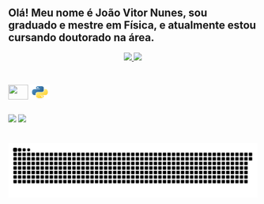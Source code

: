 ## Olá! Meu nome é João Vitor Nunes, sou graduado e mestre em Física, e atualmente estou cursando doutorado na área.

<div align="center">
  <a href="https://github.com/JVNS1999">
  <img height="180em" src="https://github-readme-stats.vercel.app/api?username=JVNS1999&show_icons=true&theme=synthwave&include_all_commits=true&count_private=true"/>
  <img height="180em" src="https://github-readme-stats.vercel.app/api/top-langs/?username=JVNS1999&layout=compact&langs_count=7&theme=synthwave"/>
  </a>
</div>

##

<div style="display: inline_block"><br>
  
  <img align="center" height="30" width="40" src="https://upload.wikimedia.org/wikipedia/commons/b/b8/Fortran_logo.svg">
  <img align="center" height="30" width="40" src="https://raw.githubusercontent.com/devicons/devicon/master/icons/python/python-original.svg">
  
</div>

##

<div>
  <a href="https://www.youtube.com/@joaovitornunes182" target="_blank"><img src="https://img.shields.io/badge/YouTube-FF0000?style=for-the-badge&logo=youtube&logoColor=white" target="_blank"></a>
  <a href="https://www.instagram.com/joao21nunes/" target="_blank"><img src="https://img.shields.io/badge/-Instagram-%23E4405F?style=for-the-badge&logo=instagram&logoColor=white" target="_blank"></a>
</div>

#

<picture align="center">
  <source media="(prefers-color-scheme: dark)" srcset="https://raw.githubusercontent.com/JVNS1999/JVNS1999/output/github-contribution-grid-snake-dark.svg">
  <source media="(prefers-color-scheme: light)" srcset="https://raw.githubusercontent.com/JVNS1999/JVNS1999/output/github-contribution-grid-snake-dark.svg">
  <img align="center" alt="github contribution grid snake animation" src="https://raw.githubusercontent.com/JVNS1999/JVNS1999/output/github-contribution-grid-snake.svg">
</picture>
